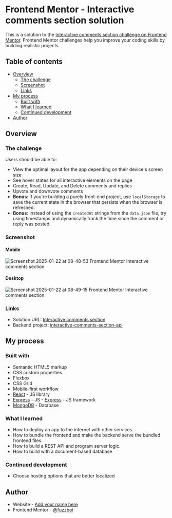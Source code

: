 # Frontend Mentor - Interactive comments section solution



This is a solution to the [Interactive comments section challenge on Frontend Mentor](https://www.frontendmentor.io/challenges/interactive-comments-section-iG1RugEG9). Frontend Mentor challenges help you improve your coding skills by building realistic projects.

## Table of contents

- [Overview](#overview)
  - [The challenge](#the-challenge)
  - [Screenshot](#screenshot)
  - [Links](#links)
- [My process](#my-process)
  - [Built with](#built-with)
  - [What I learned](#what-i-learned)
  - [Continued development](#continued-development)
- [Author](#author)


## Overview

### The challenge

Users should be able to:

- View the optimal layout for the app depending on their device's screen size
- See hover states for all interactive elements on the page
- Create, Read, Update, and Delete comments and replies
- Upvote and downvote comments
- **Bonus**: If you're building a purely front-end project, use `localStorage` to save the current state in the browser that persists when the browser is refreshed.
- **Bonus**: Instead of using the `createdAt` strings from the `data.json` file, try using timestamps and dynamically track the time since the comment or reply was posted.

### Screenshot

#### Mobile

![Screenshot 2025-01-22 at 08-48-53 Frontend Mentor Interactive comments section](https://github.com/user-attachments/assets/99dc0220-8e35-4ca3-ad62-96969fad0e8b)

#### Desktop

![Screenshot 2025-01-22 at 08-49-15 Frontend Mentor Interactive comments section](https://github.com/user-attachments/assets/47322824-6f1b-4c8a-98c1-ebbe048fd047)

### Links

- Solution URL: [Interactive comments section](https://interactive-comments-section-api-production.up.railway.app/)
- Backend project: [interactive-comments-section-api](https://github.com/aronsn/interactive-comments-section-api)

## My process

### Built with

- Semantic HTML5 markup
- CSS custom properties
- Flexbox
- CSS Grid
- Mobile-first workflow
- [React](https://reactjs.org/) - JS library
- [Express]() - JS - [Express]() - JS framework 
- [MongoDB]() - Database 

### What I learned

- How to deploy an app to the internet with other services.
- How to bundle the frontend and make the backend serve the bundled frontend files.
- How to build a REST API and program server logic.
- How to build with a document-based database

### Continued development

- Choose hosting options that are better localized

## Author

- Website - [Add your name here](https://www.your-site.com)
- Frontend Mentor - [@fuzzboi](https://www.frontendmentor.io/profile/yourusername)




